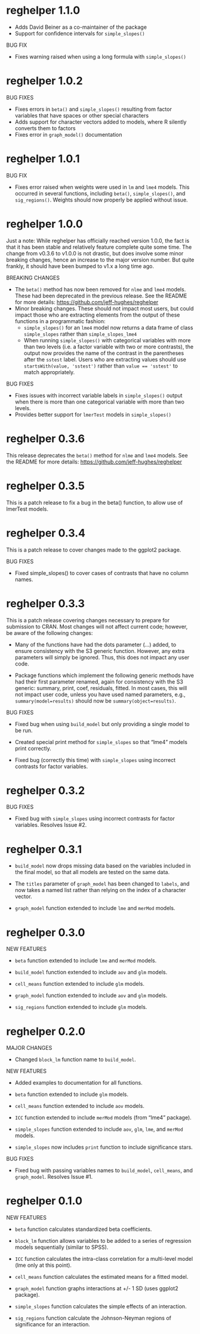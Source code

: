 <!-- NEWS.md is generated from NEWS.Rmd. Please edit that file -->

# reghelper 1.1.0

-   Adds David Beiner as a co-maintainer of the package
-   Support for confidence intervals for `simple_slopes()`

BUG FIX

-   Fixes warning raised when using a long formula with
    `simple_slopes()`

# reghelper 1.0.2

BUG FIXES

-   Fixes errors in `beta()` and `simple_slopes()` resulting from factor
    variables that have spaces or other special characters
-   Adds support for character vectors added to models, where R silently
    converts them to factors
-   Fixes error in `graph_model()` documentation

# reghelper 1.0.1

BUG FIX

-   Fixes error raised when weights were used in `lm` and `lme4` models.
    This occurred in several functions, including `beta()`,
    `simple_slopes()`, and `sig_regions()`. Weights should now properly
    be applied without issue.

# reghelper 1.0.0

Just a note: While reghelper has officially reached version 1.0.0, the
fact is that it has been stable and relatively feature complete quite
some time. The change from v0.3.6 to v1.0.0 is not drastic, but does
involve some minor breaking changes, hence an increase to the major
version number. But quite frankly, it should have been bumped to v1.x a
long time ago.

BREAKING CHANGES

-   The `beta()` method has now been removed for `nlme` and `lme4`
    models. These had been deprecated in the previous release. See the
    README for more details: <https://github.com/jeff-hughes/reghelper>
-   Minor breaking changes. These should not impact most users, but
    could impact those who are extracting elements from the output of
    these functions in a programmatic fashion:
    -   `simple_slopes()` for an `lme4` model now returns a data frame
        of class `simple_slopes` rather than `simple_slopes_lme4`
    -   When running `simple_slopes()` with categorical variables with
        more than two levels (i.e. a factor variable with two or more
        contrasts), the output now provides the name of the contrast in
        the parentheses after the `sstest` label. Users who are
        extracting values should use `startsWith(value, 'sstest')`
        rather than `value == 'sstest'` to match appropriately.

BUG FIXES

-   Fixes issues with incorrect variable labels in `simple_slopes()`
    output when there is more than one categorical variable with more
    than two levels.
-   Provides better support for `lmerTest` models in `simple_slopes()`

# reghelper 0.3.6

This release deprecates the `beta()` method for `nlme` and `lme4`
models. See the README for more details:
<https://github.com/jeff-hughes/reghelper>

# reghelper 0.3.5

This is a patch release to fix a bug in the beta() function, to allow
use of lmerTest models.

# reghelper 0.3.4

This is a patch release to cover changes made to the ggplot2 package.

BUG FIXES

-   Fixed simple_slopes() to cover cases of contrasts that have no
    column names.

# reghelper 0.3.3

This is a patch release covering changes necessary to prepare for
submission to CRAN. Most changes will not affect current code; however,
be aware of the following changes:

-   Many of the functions have had the dots parameter (…) added, to
    ensure consistency with the S3 generic function. However, any extra
    parameters will simply be ignored. Thus, this does not impact any
    user code.

-   Package functions which implement the following generic methods have
    had their first parameter renamed, again for consistency with the S3
    generic: summary, print, coef, residuals, fitted. In most cases,
    this will not impact user code, unless you have used named
    parameters, e.g., `summary(model=results)` should now be
    `summary(object=results)`.

BUG FIXES

-   Fixed bug when using `build_model` but only providing a single model
    to be run.

-   Created special print method for `simple_slopes` so that “lme4”
    models print correctly.

-   Fixed bug (correctly this time) with `simple_slopes` using incorrect
    contrasts for factor variables.

# reghelper 0.3.2

BUG FIXES

-   Fixed bug with `simple_slopes` using incorrect contrasts for factor
    variables. Resolves Issue #2.

# reghelper 0.3.1

-   `build_model` now drops missing data based on the variables included
    in the final model, so that all models are tested on the same data.

-   The `titles` parameter of `graph_model` has been changed to
    `labels`, and now takes a named list rather than relying on the
    index of a character vector.

-   `graph_model` function extended to include `lme` and `merMod`
    models.

# reghelper 0.3.0

NEW FEATURES

-   `beta` function extended to include `lme` and `merMod` models.

-   `build_model` function extended to include `aov` and `glm` models.

-   `cell_means` function extended to include `glm` models.

-   `graph_model` function extended to include `aov` and `glm` models.

-   `sig_regions` function extended to include `glm` models.

# reghelper 0.2.0

MAJOR CHANGES

-   Changed `block_lm` function name to `build_model`.

NEW FEATURES

-   Added examples to documentation for all functions.

-   `beta` function extended to include `glm` models.

-   `cell_means` function extended to include `aov` models.

-   `ICC` function extended to include `merMod` models (from “lme4”
    package).

-   `simple_slopes` function extended to include `aov`, `glm`, `lme`,
    and `merMod` models.

-   `simple_slopes` now includes `print` function to include
    significance stars.

BUG FIXES

-   Fixed bug with passing variables names to `build_model`,
    `cell_means`, and `graph_model`. Resolves Issue #1.

# reghelper 0.1.0

NEW FEATURES

-   `beta` function calculates standardized beta coefficients.

-   `block_lm` function allows variables to be added to a series of
    regression models sequentially (similar to SPSS).

-   `ICC` function calculates the intra-class correlation for a
    multi-level model (lme only at this point).

-   `cell_means` function calculates the estimated means for a fitted
    model.

-   `graph_model` function graphs interactions at +/- 1 SD (uses ggplot2
    package).

-   `simple_slopes` function calculates the simple effects of an
    interaction.

-   `sig_regions` function calculate the Johnson-Neyman regions of
    significance for an interaction.
